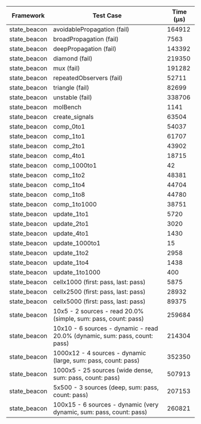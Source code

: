 | Framework | Test Case | Time (μs) |
| --- | --- | --- |
| state_beacon | avoidablePropagation (fail) | 164912 |
| state_beacon | broadPropagation (fail) | 7563 |
| state_beacon | deepPropagation (fail) | 143392 |
| state_beacon | diamond (fail) | 219350 |
| state_beacon | mux (fail) | 191282 |
| state_beacon | repeatedObservers (fail) | 52711 |
| state_beacon | triangle (fail) | 82699 |
| state_beacon | unstable (fail) | 338706 |
| state_beacon | molBench | 1141 |
| state_beacon | create_signals | 63504 |
| state_beacon | comp_0to1 | 54037 |
| state_beacon | comp_1to1 | 61707 |
| state_beacon | comp_2to1 | 43902 |
| state_beacon | comp_4to1 | 18715 |
| state_beacon | comp_1000to1 | 42 |
| state_beacon | comp_1to2 | 48381 |
| state_beacon | comp_1to4 | 44704 |
| state_beacon | comp_1to8 | 44780 |
| state_beacon | comp_1to1000 | 38751 |
| state_beacon | update_1to1 | 5720 |
| state_beacon | update_2to1 | 3020 |
| state_beacon | update_4to1 | 1430 |
| state_beacon | update_1000to1 | 15 |
| state_beacon | update_1to2 | 2958 |
| state_beacon | update_1to4 | 1438 |
| state_beacon | update_1to1000 | 400 |
| state_beacon | cellx1000 (first: pass, last: pass) | 5875 |
| state_beacon | cellx2500 (first: pass, last: pass) | 28932 |
| state_beacon | cellx5000 (first: pass, last: pass) | 89375 |
| state_beacon | 10x5 - 2 sources - read 20.0% (simple, sum: pass, count: pass) | 259684 |
| state_beacon | 10x10 - 6 sources - dynamic - read 20.0% (dynamic, sum: pass, count: pass) | 214304 |
| state_beacon | 1000x12 - 4 sources - dynamic (large, sum: pass, count: pass) | 352350 |
| state_beacon | 1000x5 - 25 sources (wide dense, sum: pass, count: pass) | 507913 |
| state_beacon | 5x500 - 3 sources (deep, sum: pass, count: pass) | 207153 |
| state_beacon | 100x15 - 6 sources - dynamic (very dynamic, sum: pass, count: pass) | 260821 |
